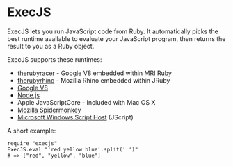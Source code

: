 ExecJS
======

ExecJS lets you run JavaScript code from Ruby. It automatically picks
the best runtime available to evaluate your JavaScript program, then
returns the result to you as a Ruby object.

ExecJS supports these runtimes:

* [therubyracer](https://github.com/cowboyd/therubyracer) - Google V8
  embedded within MRI Ruby
* [therubyrhino](https://github.com/cowboyd/therubyrhino) - Mozilla
  Rhino embedded within JRuby
* [Google V8](http://code.google.com/p/v8/)
* [Node.js](http://nodejs.org/)
* Apple JavaScriptCore - Included with Mac OS X
* [Mozilla Spidermonkey](http://www.mozilla.org/js/spidermonkey/)
* [Microsoft Windows Script Host](http://msdn.microsoft.com/en-us/library/9bbdkx3k.aspx) (JScript)

A short example:

    require "execjs"
    ExecJS.eval "'red yellow blue'.split(' ')"
    # => ["red", "yellow", "blue"]
